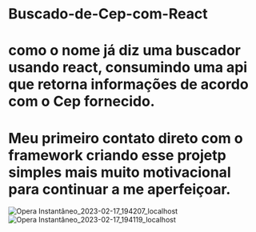 # Buscado-de-Cep-com-React 
# como o nome já diz uma buscador usando react, consumindo uma api que retorna informações de acordo com o Cep fornecido.
# Meu primeiro contato direto com o framework criando esse projetp simples mais muito motivacional para continuar a me aperfeiçoar.
![Opera Instantâneo_2023-02-17_194207_localhost](https://user-images.githubusercontent.com/101219621/219811388-0e40d556-a538-46d9-b325-468317872396.png)
![Opera Instantâneo_2023-02-17_194119_localhost](https://user-images.githubusercontent.com/101219621/219811392-ad27da5c-ded6-47f9-9c14-f592075da211.png)
